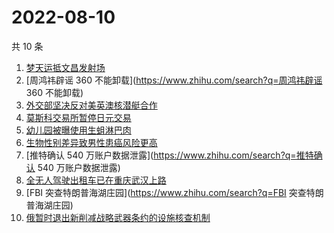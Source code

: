 # 2022-08-10

共 10 条

<!-- BEGIN -->
<!-- 最后更新时间 Wed Aug 10 2022 05:07:31 GMT+0800 (China Standard Time) -->

1. [梦天运抵文昌发射场](https://www.zhihu.com/search?q=梦天运抵文昌发射场)
1. [周鸿祎辟谣 360 不能卸载](https://www.zhihu.com/search?q=周鸿祎辟谣 360 不能卸载)
1. [外交部坚决反对美英澳核潜艇合作](https://www.zhihu.com/search?q=外交部坚决反对美英澳核潜艇合作)
1. [莫斯科交易所暂停日元交易](https://www.zhihu.com/search?q=莫斯科交易所暂停日元交易)
1. [幼儿园被曝使用生蛆淋巴肉](https://www.zhihu.com/search?q=幼儿园被曝使用生蛆淋巴肉)
1. [生物性别差异致男性患癌风险更高](https://www.zhihu.com/search?q=生物性别差异致男性患癌风险更高)
1. [推特确认 540 万账户数据泄露](https://www.zhihu.com/search?q=推特确认 540 万账户数据泄露)
1. [全无人驾驶出租车已在重庆武汉上路](https://www.zhihu.com/search?q=全无人驾驶出租车已在重庆武汉上路)
1. [FBI 突查特朗普海湖庄园](https://www.zhihu.com/search?q=FBI 突查特朗普海湖庄园)
1. [俄暂时退出新削减战略武器条约的设施核查机制](https://www.zhihu.com/search?q=俄暂时退出新削减战略武器条约的设施核查机制)

<!-- END -->
